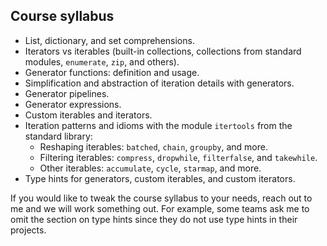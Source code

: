 ## Course syllabus

 - List, dictionary, and set comprehensions.
 - Iterators vs iterables (built-in collections, collections from standard modules, `enumerate`, `zip`, and others).
 - Generator functions: definition and usage.
 - Simplification and abstraction of iteration details with generators.
 - Generator pipelines.
 - Generator expressions.
 - Custom iterables and iterators.
 - Iteration patterns and idioms with the module `itertools` from the standard library:
   - Reshaping iterables: `batched`, `chain`, `groupby`, and more.
   - Filtering iterables: `compress`, `dropwhile`, `filterfalse`, and `takewhile`.
   - Other iterables: `accumulate`, `cycle`, `starmap`, and more.
 - Type hints for generators, custom iterables, and custom iterators.

If you would like to tweak the course syllabus to your needs, reach out to me and we will work something out.
For example, some teams ask me to omit the section on type hints since they do not use type hints in their projects.
